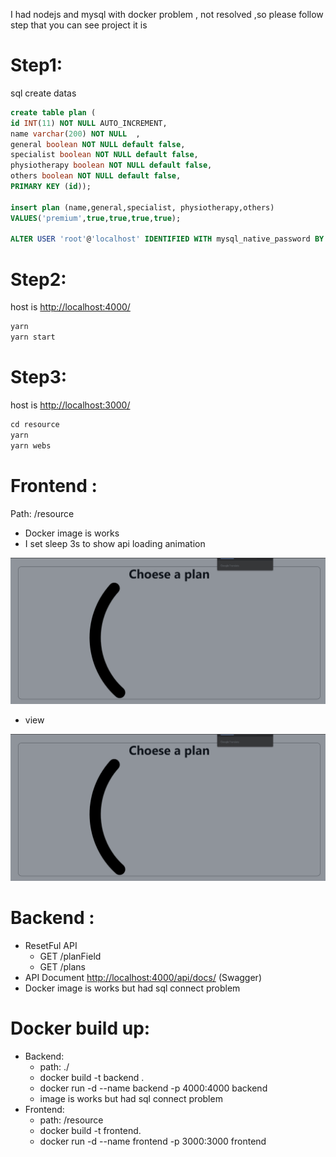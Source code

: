 I had nodejs and mysql with docker problem , not resolved ,so please follow step that you can see project it is

# Step1:

sql create datas

```sql
create table plan (
id INT(11) NOT NULL AUTO_INCREMENT,
name varchar(200) NOT NULL  ,
general boolean NOT NULL default false,
specialist boolean NOT NULL default false,
physiotherapy boolean NOT NULL default false,
others boolean NOT NULL default false,
PRIMARY KEY (id));

insert plan (name,general,specialist, physiotherapy,others)
VALUES('premium',true,true,true,true);

ALTER USER 'root'@'localhost' IDENTIFIED WITH mysql_native_password BY 't52045204';
```

# Step2:

host is [http://localhost:4000/](http://localhost:4000/)

```jsx
yarn
yarn start

```

# Step3:

host is [http://localhost:3000/](http://localhost:4000/)

```jsx
cd resource
yarn
yarn webs
```

# Frontend :

Path: /resource

- Docker image is works
- I set sleep 3s to show api loading animation

![Untitled](Untitled.png)

- view

![Untitled](Untitled.png)

# Backend :

- ResetFul API
  - GET /planField
  - GET /plans
- API Document [http://localhost:4000/api/docs/](http://localhost:4000/api/docs/) (Swagger)
- Docker image is works but had sql connect problem

# Docker build up:

- Backend:
  - path: ./
  - docker build -t backend .
  - docker run -d --name backend -p 4000:4000 backend
  - image is works but had sql connect problem
- Frontend:
  - path: /resource
  - docker build -t frontend.
  - docker run -d --name frontend -p 3000:3000 frontend
